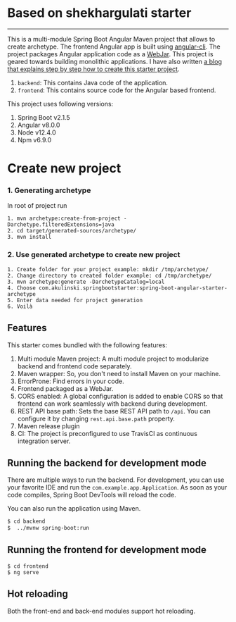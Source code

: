 
# Based on shekhargulati starter 
-----

This is a multi-module Spring Boot Angular Maven project that allows to create archetype.
The frontend Angular app is built using [angular-cli](https://cli.angular.io/). The project packages Angular application code as a [WebJar](https://www.webjars.org/). This project is geared towards building monolithic applications. I have also written [a blog that explains step by step how to create this starter project](https://shekhargulati.com/2017/11/08/a-minimalist-guide-to-building-spring-boot-angular-5-applications/).


1. `backend`: This contains Java code of the application.
2. `frontend`: This contains source code for the Angular based frontend.

This project uses following versions:

1. Spring Boot v2.1.5
2. Angular v8.0.0
3. Node v12.4.0
4. Npm v6.9.0

# Create new project

### 1. Generating archetype

In root of project run
```
1. mvn archetype:create-from-project -Darchetype.filteredExtensions=java
2. cd target/generated-sources/archetype/
3. mvn install
```

### 2. Use generated archetype to create new project

```
1. Create folder for your project example: mkdir /tmp/archetype/
2. Change directory to created folder example: cd /tmp/archetype/
3. mvn archetype:generate -DarchetypeCatalog=local
4. Choose com.akulinski.springbootstarter:spring-boot-angular-starter-archetype 
5. Enter data needed for project generation 
6. Voilà 
```

## Features

This starter comes bundled with the following features:

1. Multi module Maven project: A multi module project to modularize backend and frontend code separately.
2. Maven wrapper: So, you don't need to install Maven on your machine.
3. ErrorProne: Find errors in your code.
4. Frontend packaged as a WebJar.
5. CORS enabled: A global configuration is added to enable CORS so that frontend can work seamlessly with backend during development.
6. REST API base path: Sets the base REST API path to `/api`. You can configure it by changing `rest.api.base.path` property.
7. Maven release plugin
8. CI: The project is preconfigured to use TravisCI as continuous integration server.

## Running the backend for development mode

There are multiple ways to run the backend. For development, you can use your favorite IDE and run the
`com.example.app.Application`. As soon as your code compiles, Spring Boot DevTools will reload the code.

You can also run the application using Maven.

```bash
$ cd backend
$  ../mvnw spring-boot:run
```

## Running the frontend for development mode
```
$ cd frontend
$ ng serve 
```
## Hot reloading

Both the front-end and back-end modules support hot reloading.
